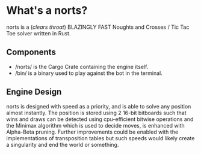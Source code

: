 # What's a norts?
norts is a (*clears throat*) BLAZINGLY FAST Noughts and Crosses / Tic Tac Toe solver written in Rust.

## Components
* /norts/ is the Cargo Crate containing the engine itself.
* /bin/ is a binary used to play against the bot in the terminal.

## Engine Design
norts is designed with speed as a priority, and is able to solve any position almost instantly.
The position is stored using 2 16-bit bitboards such that wins and draws can be detected using cpu-efficient bitwise operations
and the Minimax algorithm which is used to decide moves, is enhanced with Alpha-Beta pruning.
Further improvements could be enabled with the implementations of transposition tables but such speeds would likely create a singularity and end the world or something.
